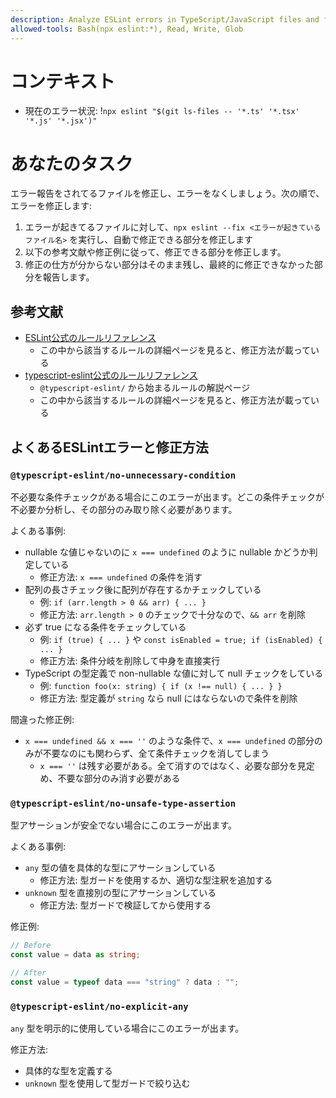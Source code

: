 ```yaml
---
description: Analyze ESLint errors in TypeScript/JavaScript files and fix them automatically
allowed-tools: Bash(npx eslint:*), Read, Write, Glob
---
```


# コンテキスト

- 現在のエラー状況: !`npx eslint "$(git ls-files -- '*.ts' '*.tsx' '*.js' '*.jsx')"`

# あなたのタスク

エラー報告をされてるファイルを修正し、エラーをなくしましょう。次の順で、エラーを修正します:

1. エラーが起きてるファイルに対して、`npx eslint --fix <エラーが起きているファイル名>` を実行し、自動で修正できる部分を修正します
2. 以下の参考文献や修正例に従って、修正できる部分を修正します。
3. 修正の仕方が分からない部分はそのまま残し、最終的に修正できなかった部分を報告します。

## 参考文献

- [ESLint公式のルールリファレンス](https://eslint.org/docs/latest/rules/)
  - この中から該当するルールの詳細ページを見ると、修正方法が載っている
- [typescript-eslint公式のルールリファレンス](https://typescript-eslint.io/rules/)
  - `@typescript-eslint/` から始まるルールの解説ページ
  - この中から該当するルールの詳細ページを見ると、修正方法が載っている

## よくあるESLintエラーと修正方法

### `@typescript-eslint/no-unnecessary-condition`

不必要な条件チェックがある場合にこのエラーが出ます。どこの条件チェックが不必要か分析し、その部分のみ取り除く必要があります。

よくある事例:

- nullable な値じゃないのに `x === undefined` のように nullable かどうか判定している
  - 修正方法: `x === undefined` の条件を消す
- 配列の長さチェック後に配列が存在するかチェックしている
  - 例: `if (arr.length > 0 && arr) { ... }`
  - 修正方法: `arr.length > 0` のチェックで十分なので、`&& arr` を削除
- 必ず true になる条件をチェックしている
  - 例: `if (true) { ... }` や `const isEnabled = true; if (isEnabled) { ... }`
  - 修正方法: 条件分岐を削除して中身を直接実行
- TypeScript の型定義で non-nullable な値に対して null チェックをしている
  - 例: `function foo(x: string) { if (x !== null) { ... } }`
  - 修正方法: 型定義が `string` なら null にはならないので条件を削除

間違った修正例:

- `x === undefined && x === ''` のような条件で、`x === undefined` の部分のみが不要なのにも関わらず、全て条件チェックを消してしまう
  - `x === ''` は残す必要がある。全て消すのではなく、必要な部分を見定め、不要な部分のみ消す必要がある

### `@typescript-eslint/no-unsafe-type-assertion`

型アサーションが安全でない場合にこのエラーが出ます。

よくある事例:

- `any` 型の値を具体的な型にアサーションしている
  - 修正方法: 型ガードを使用するか、適切な型注釈を追加する
- `unknown` 型を直接別の型にアサーションしている
  - 修正方法: 型ガードで検証してから使用する

修正例:

```typescript
// Before
const value = data as string;

// After
const value = typeof data === "string" ? data : "";
```

### `@typescript-eslint/no-explicit-any`

`any` 型を明示的に使用している場合にこのエラーが出ます。

修正方法:

- 具体的な型を定義する
- `unknown` 型を使用して型ガードで絞り込む
